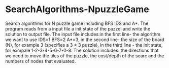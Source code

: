 # SearchAlgorithms-NpuzzleGame
Search algorithms for N puzzle game including BFS IDS and A*.
The program reads from a input file a init state of the pazzel and write the solution to output file. 
The input file includes:in the first line- the algorithm we want to use IDS=1 BFS=2 A*=3, in the second line- the size of the board (N),
for example 3 (specifies a 3 * 3 puzzle), in the third line - the init state, for exmpale 1-2-3-4-5-6-7-0-8.
The solution includes: the directions that we need to move the tiles of the puzzle,
the cost/depth of the searc and the numbers of nodes that evaluated.
